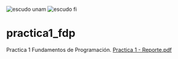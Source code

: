 ![escudo unam](https://user-images.githubusercontent.com/80245406/110291442-8e673700-7fb1-11eb-993c-9062579f8a3c.png)
![escudo fi](https://user-images.githubusercontent.com/80245406/110291465-932beb00-7fb1-11eb-8ae2-0b62cc7d446f.png)
# practica1_fdp
Practica 1 Fundamentos de Programación. 
[Practica 1 - Reporte.pdf](https://github.com/omar2729/practica1_fdp/files/6100074/Practica.1.-.Reporte.pdf)
